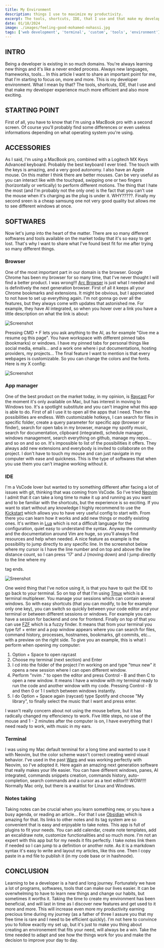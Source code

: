 ```yaml
---
title: My Environment
description: things I use to maximize my productivity.
excerpt: The tools, shortcuts, IDE, that I use and that make my developer experience much more efficient
date: 01/18/2024
image: ./images/feeling-good-mohamed-nohassi.jpg
tags: ['web development', 'terminal', 'custom', 'tools', 'environment']
---
```


## INTRO

Being a developer is existing in so much domains. You're always learning new things and it's like a never ended process. Always new languages, frameworks, tools... 
In this article I want to share an important point for me, that I'm starting to focus on, more and more. This is my developer environment. What I mean by that? The tools, shortcuts, IDE, that I use and that make my developer experience much more efficient and also more exciting.


## STARTING POINT

First of all, you have to know that I'm using a MacBook pro with a second screen. Of course you'll probably find some differences or even useless informations depending on what operating system you're using.


## ACCESSORIES

As I said, I'm using a MacBook pro, combined with a Logitech MX Keys Advanced keyboard. Probably the best keyboard I ever tried. The touch with the keys is amazing, and a very good autonomy. I also have an Apple mouse. On this matter I think there are better mouses. Can be very useful as you can interact like with the touchpad, swipping one or two fingers (horizontally or vertically) to perform different motions. The thing that I hate the most (and I'm probably not the only one) is the fact that you can't use the mouse when it's charging as the plug is under it. WHY?????. Finally my second sreen is a cheap samsung one not very good quality but allows me to see different windows at once.


## SOFTWARES

Now let's jump into the heart of the matter. There are so many different softwares and tools available on the market today that it's so easy to get lost. That's why I want to share what I've found best fit for me after trying so many different things.


### Browser

One of the most important part in our domain is the browser. Google Chrome has been my browser for so many time, that I've never thought I will find a better product. I was wrong!!! 
[Arc Browser](https://arc.net/) is just what I needed and is definitively the next generation browser. First of all it keeps all your Chrome bookmarks and extensions. It might be obvious, but I appreciated to not have to set up everything again. I'm not gonna go over all the features, but they always come with updates that astonished me. For example, they have AI integrated, so when you hover over a link you have a little description on what the link is about:

![Screenshot](./images/arc.png)

Pressing CMD + F lets you ask anything to the AI, as for example "Give me a resume og this page". You have workspace with different pinned tabs (bookmarks) or windows. I have my pinned tabs for personal things like social media, emails... and a work one where i put documentations, hosting providers, my projects... The final feature I want to mention is that every webpages is customizable. So you can change the colors and the fonts. Here is my X config:

![Screenshot](./images/x.png)


### App manager

One of the best product on the market today, in my opinion, is [Raycast](https://www.raycast.com/) For the moment it's only available on Mac, but has interest in moving to Windows too. It's a spotlight substitute and you can't imagine what this app is able to do. First of all I use it to open all the apps that I need. Then the possibilities are endless. With customizable hotkeys, I can search for files in specific folder, create a query parameter for specific app (browser or finder), search for open tabs in my browser, manage my spotify music, search for documentation, clipboard (integrated), schedule manager, windows management, search everything on github, manage my repos... and so on and so on. It's impossible to list of the possibilities it offers. They always add new extensions and everybody is invited to collaborate on the project. I don't have to touch my mouse and can just navigate in my computer with ease and quickness. This is the type of softwares that when you use them you can't imagine working without it.


### IDE

I'm a VsCode lover but wanted to try something different after facing a lot of issues with git, thinking that was coming from VsCode. So I've tried [Neovim](https://neovim.io/doc/) I admit that it can take a long time to make it up and running as you want and to be familiar with the shortcuts, but the experience is so exciting. If you want to start without any knowledge I highly recommend to use the [Kickstart](https://github.com/nvim-lua/kickstart.nvim) which allows you to have very useful config to start with. From there you can learn how it works and add new things or modify existing ones. It's written in [Lua](https://www.lua.org/) which is not a difficult language for the configuration, quiet easy to understand the syntax. Anyway the community and the documentation around Vim are huge, so you'll always find resources and help when needed. A nice feature as example is the possibility to jump directly to any specific line. In the screenshot below where my cursor is I have the line number and on top and above the line distance count, so I can press '17' and J (moving down) and I jump directly to the line where my </p> tag ends.

![Sreenshot](./images/vim.png)

One weird thing that I've notice using it, is that you have to quit the IDE to go back to your terminal. So on top of that I'm using [Tmux](https://github.com/tmux/tmux/wiki/Getting-Started) which is a terminal multiplexer. You manage your sessions which can contain several windows. So with easy shortcuts (that you can modify, to be for example only one key), you can switch so quickly between your code editor and your terminal or between different sessions or windows. For example you can have a session for backend and one for frontend.
Finally on top of that you can use [FZF](https://github.com/junegunn/fzf) which is a fuzzy finder. It means that from your terminal you type fzf + enter and a pop window appears where you can search for files, command history, processes, hostnames, bookmarks, git commits, etc...  with a preview on the right side.
To give you an example, this is what I perform when opening my computer:
1. Option + Space to open raycast
2. Choose my terminal (next section) and Enter
3. I cd into the folder of the project I'm working on and type "tmux new" it opens a new session where I can open different window.
4. Perform "nvim ." to open the editor and press Control - B and then C to open a new window. It means I have a window with my terminal ready to run the code and another window with my code. Pressing Control - B and then 0 or 1 I switch between windows instantly.
5. I do Option + Space again (raycast) type Spotify and choose "My library", to finally select the music that I want and press enter.

I wasn't really concern about not using the mouse before, but it has radically changed my effenciency to work. Five little steps, no use of the mouse and 1 - 2 minutes after the computer is on, I have everything that I need ready to work, with music in my ears.


### Terminal

I was using my Mac default terminal for a long time and wanted to use it with Neovim, but the color scheme wasn't correct creating weird visual behavior. I've used in the past [Warp](https://www.warp.dev/) and was working perfectly with Neovim, so I've adopted it. Here again an amazing next generation software that really makes your life easier. You can have different windows, panes, AI integrated, commands snippets creation, commands history, auto-completion, search commands and a cursor as a text editor!!! WOW!!!! Normally Mac only, but there is a waitlist for Linux and Windows.


### Notes taking

Taking notes can be crucial when you learn something new, or you have a busy agenda, or reading an article... For that I use [Obsidian](https://obsidian.md/) which is amazing for that. Its links to other notes and its tag system are so convenient that is easy and enjoyable to take notes. This app is full of plugins to fit your needs. You can add calendar, create note templates, add an excalidraw note, customize functionalities and so much more. I'm not an expert with this app but for my needs it fits perfectly. I take notes link them if needed so I can jump to a definition or another note. As it is a markdown syntax it's easy to write and layout my articles, like this one. Then I copy paste in a md file to publish it (in my code base or in hashnode).


## CONCLUSION

Learning to be a developer is a hard and long journey. Fortunately we have a lot of programs, softwares, tools that can make our lives easier. It can be overwhelming to have to learn new things and change our habits, but sometimes it worths it. Taking the time to create my environment has been beneficial, and will last in time as I discover new features and get used to it more and more. This will increase even more my productivity earning precious time during my journey (as a father of three I assure you that my free time is rare and I need to be efficient quickly). I'm not here to convince you to follow exactly my set up, but it's just to make you thing about creating an environement that fits your need, will always be a win. Take the time needed to adapt and see how the things work for you and make the decision to improve your day to day.
